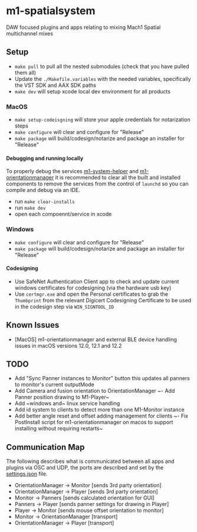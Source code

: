 # m1-spatialsystem
DAW focused plugins and apps relating to mixing Mach1 Spatial multichannel mixes

## Setup
- `make pull` to pull all the nested submodules (check that you have pulled them all)
- Update the `./Makefile.variables` with the needed variables, specifically the VST SDK and AAX SDK paths
- `make dev` will setup xcode local dev environment for all products

### MacOS
- `make setup-codeisgning` will store your apple credentials for notarization steps
- `make configure` will clear and configure for "Release"
- `make package` will build/codesign/notarize and package an installer for "Release"

#### Debugging and running locally
To properly debug the services [m1-system-helper](services/m1-system-helper) and [m1-orientationmanager](m1-orientationmanager) it is recommended to clear all the built and installed components to remove the services from the control of `launchd` so you can compile and debug via an IDE.

- run `make clear-installs`
- run `make dev`
- open each compoennt/service in xcode

### Windows
- `make configure` will clear and configure for "Release"
- `make package` will build/codesign/notarize and package an installer for "Release"

#### Codesigning
- Use SafeNet Authentication Client app to check and update current windows certificates for codesigning (via the hardware usb key)
- Use `certmgr.exe` and open the Personal certificates to grab the `Thumbprint` from the relevant Digicert Codesigning Certificate to be used in the codesign step via `WIN_SIGNTOOL_ID`

## Known Issues
- [MacOS] m1-orientationmanager and external BLE device handling issues in macOS versions 12.0, 12.1 and 12.2

## TODO
- Add "Sync Panner instances to Monitor" button this updates all panners to monitor's current outputMode
- Add Camera and fusion orientation to OrientationManager
~- Add Panner position drawing to M1-Player~
- Add ~windows and~ linux service handling
- Add id system to clients to detect more than one M1-Monitor instance
- Add better angle reset and offset adding management for clients
~- Fix PostInstall script for m1-orientationmanager on macos to support installing without requiring restarts~

## Communication Map
The following describes what is communicated between all apps and plugins via OSC and UDP, the ports are described and set by the [settings.json](m1-orientationmanager/Resources/settings.json) file.

- OrientationManager -> Monitor [sends 3rd party orientation]
- OrientationManager -> Player [sends 3rd party orientation]
- Monitor -> Panners [sends calculated orientation for GUI]
- Panners -> Player [sends panner settings for drawing in Player]
- Player -> Monitor [sends mouse offset orientation to monitor]
- Monitor -> OrientationManager [transport]
- OrientationManager -> Player [transport]
